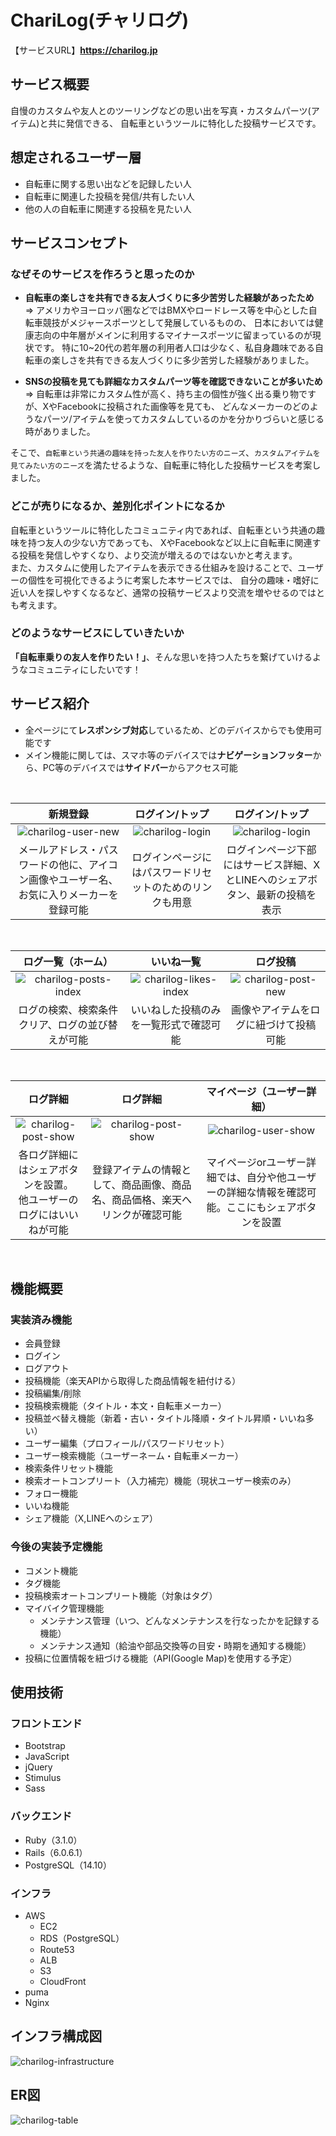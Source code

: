 # ChariLog(チャリログ)
【サービスURL】**https://charilog.jp**

## サービス概要
自慢のカスタムや友人とのツーリングなどの思い出を写真・カスタムパーツ(アイテム)と共に発信できる、 自転車というツールに特化した投稿サービスです。

## 想定されるユーザー層
- 自転車に関する思い出などを記録したい人
- 自転車に関連した投稿を発信/共有したい人
- 他の人の自転車に関連する投稿を見たい人

## サービスコンセプト
### なぜそのサービスを作ろうと思ったのか
- **自転車の楽しさを共有できる友人づくりに多少苦労した経験があったため**
<br />=> アメリカやヨーロッパ圏などではBMXやロードレース等を中心とした自転車競技がメジャースポーツとして発展しているものの、
日本においては健康志向の中年層がメインに利用するマイナースポーツに留まっているのが現状です。
特に10~20代の若年層の利用者人口は少なく、私自身趣味である自転車の楽しさを共有できる友人づくりに多少苦労した経験がありました。

- **SNSの投稿を見ても詳細なカスタムパーツ等を確認できないことが多いため**
<br />=> 自転車は非常にカスタム性が高く、持ち主の個性が強く出る乗り物ですが、XやFacebookに投稿された画像等を見ても、
どんなメーカーのどのようなパーツ/アイテムを使ってカスタムしているのかを分かりづらいと感じる時がありました。

そこで、`自転車という共通の趣味を持った友人を作りたい方のニーズ`、`カスタムアイテムを見てみたい方のニーズ`を満たせるような、自転車に特化した投稿サービスを考案しました。

### どこが売りになるか、差別化ポイントになるか
自転車というツールに特化したコミュニティ内であれば、自転車という共通の趣味を持つ友人の少ない方であっても、
XやFacebookなど以上に自転車に関連する投稿を発信しやすくなり、より交流が増えるのではないかと考えます。
<br />
また、カスタムに使用したアイテムを表示できる仕組みを設けることで、ユーザーの個性を可視化できるように考案した本サービスでは、
自分の趣味・嗜好に近い人を探しやすくなるなど、通常の投稿サービスより交流を増やせるのではとも考えます。

### どのようなサービスにしていきたいか
**「自転車乗りの友人を作りたい！」**、そんな思いを持つ人たちを繋げていけるようなコミュニティにしたいです！

## サービス紹介
- 全ページにて**レスポンシブ対応**しているため、どのデバイスからでも使用可能です
- メイン機能に関しては、スマホ等のデバイスでは**ナビゲーションフッター**から、PC等のデバイスでは**サイドバー**からアクセス可能

<br />

| 新規登録 | ログイン/トップ | ログイン/トップ |
| :---: | :---: | :---: |
| ![charilog-user-new](https://github.com/kiyosan0517/charilog/assets/131296049/502b194d-1593-43d3-9f6a-588c4cf16115) | ![charilog-login](https://github.com/kiyosan0517/charilog/assets/131296049/8f10daab-16da-4886-835d-cc69f4934d10) | ![charilog-login](https://github.com/kiyosan0517/charilog/assets/131296049/a79c9eb9-68ce-4d3e-aa2b-cc02f6ce3da6) |
| メールアドレス・パスワードの他に、アイコン画像やユーザー名、お気に入りメーカーを登録可能 | ログインページにはパスワードリセットのためのリンクも用意 | ログインページ下部にはサービス詳細、XとLINEへのシェアボタン、最新の投稿を表示 |
<br>

| ログ一覧（ホーム） | いいね一覧 | ログ投稿 |
| :---: | :---: | :---: |
| ![charilog-posts-index](https://github.com/kiyosan0517/charilog/assets/131296049/df35ecdd-df12-4ff3-b152-a9b6e2f13b36) | ![charilog-likes-index](https://github.com/kiyosan0517/charilog/assets/131296049/ffeeb05e-8d29-4981-8dfc-dac93f8e6c7d) | ![charilog-post-new](https://github.com/kiyosan0517/charilog/assets/131296049/aa6eabeb-91d9-46cb-89ff-96f1cbabafad) |
| ログの検索、検索条件クリア、ログの並び替えが可能 | いいねした投稿のみを一覧形式で確認可能 | 画像やアイテムをログに紐づけて投稿可能 |
<br>

| ログ詳細 | ログ詳細 | マイページ（ユーザー詳細） |
| :---: | :---: | :---: |
| ![charilog-post-show](https://github.com/kiyosan0517/charilog/assets/131296049/d4730935-ec47-4a4f-98e2-3a45fe9090b2) | ![charilog-post-show](https://github.com/kiyosan0517/charilog/assets/131296049/da3a2f7b-2187-4697-9928-78419d466b1c) | ![charilog-user-show](https://github.com/kiyosan0517/charilog/assets/131296049/5b59c564-7d94-46c0-a96e-16ac281ba2df) |
| 各ログ詳細にはシェアボタンを設置。<br>他ユーザーのログにはいいねが可能 | 登録アイテムの情報として、商品画像、商品名、商品価格、楽天へリンクが確認可能 | マイページorユーザー詳細では、自分や他ユーザーの詳細な情報を確認可能。ここにもシェアボタンを設置 |
<br>

## 機能概要
### 実装済み機能
- 会員登録
- ログイン
- ログアウト
- 投稿機能（楽天APIから取得した商品情報を紐付ける）
- 投稿編集/削除
- 投稿検索機能（タイトル・本文・自転車メーカー）
- 投稿並べ替え機能（新着・古い・タイトル降順・タイトル昇順・いいね多い）
- ユーザー編集（プロフィール/パスワードリセット）
- ユーザー検索機能（ユーザーネーム・自転車メーカー）
- 検索条件リセット機能
- 検索オートコンプリート（入力補完）機能（現状ユーザー検索のみ）
- フォロー機能
- いいね機能
- シェア機能（X,LINEへのシェア）

### 今後の実装予定機能
- コメント機能
- タグ機能
- 投稿検索オートコンプリート機能（対象はタグ）
- マイバイク管理機能
  - メンテナンス管理（いつ、どんなメンテナンスを行なったかを記録する機能）
  - メンテナンス通知（給油や部品交換等の目安・時期を通知する機能）
- 投稿に位置情報を紐づける機能（API(Google Map)を使用する予定）

## 使用技術
### フロントエンド
- Bootstrap
- JavaScript
- jQuery
- Stimulus
- Sass

### バックエンド
- Ruby（3.1.0）
- Rails（6.0.6.1）
- PostgreSQL（14.10）

### インフラ
- AWS
  - EC2
  - RDS（PostgreSQL）
  - Route53
  - ALB
  - S3
  - CloudFront
- puma
- Nginx

## インフラ構成図
![charilog-infrastructure](https://github.com/kiyosan0517/charilog/assets/131296049/006bc42c-68f9-419e-869e-e672883a152a)

## ER図
![charilog-table](https://github.com/kiyosan0517/charilog/assets/131296049/38d125dd-d71b-4b1b-97ab-6b9bb7059e57)
